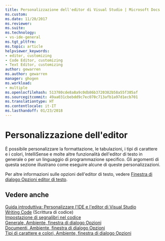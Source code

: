 ```yaml
---
title: Personalizzazione dell'editor di Visual Studio | Microsoft Docs
ms.custom: 
ms.date: 11/20/2017
ms.reviewer: 
ms.suite: 
ms.technology:
- vs-ide-general
ms.tgt_pltfrm: 
ms.topic: article
helpviewer_keywords:
- editor, customizing
- Code Editor, customizing
- Text Editor, customizing
author: gewarren
ms.author: gewarren
manager: ghogen
ms.workload:
- multiple
ms.openlocfilehash: 513780cde8a8a9c0db86b3720382b58a55f385af
ms.sourcegitcommit: 49aa031cbebdd9c7ec070c713afb1a97d1ecb701
ms.translationtype: HT
ms.contentlocale: it-IT
ms.lasthandoff: 01/23/2018
---
```

# <a name="customizing-the-editor"></a>Personalizzazione dell'editor

È possibile personalizzare la formattazione, le tabulazioni, i tipi di carattere e i colori, IntelliSense e molte altre funzionalità dell'editor di testo in generale o per un linguaggio di programmazione specifico. Gli argomenti di questa sezione illustrano come eseguire alcune di queste personalizzazioni.

Per altre informazioni sulle opzioni dell'editor di testo, vedere [Finestra di dialogo Opzioni editor di testo](../ide/reference/text-editor-options-dialog-box.md).

## <a name="see-also"></a>Vedere anche

[Guida introduttiva: Personalizzare l'IDE e l'editor di Visual Studio](../ide/quickstart-personalize-the-ide.md)  
[Writing Code](../ide/writing-code-in-the-code-and-text-editor.md) (Scrittura di codice)  
[Impostazione di segnalibri nel codice](../ide/setting-bookmarks-in-code.md)  
[Generale, Ambiente, finestra di dialogo Opzioni](../ide/reference/general-environment-options-dialog-box.md)  
[Documenti, Ambiente, finestra di dialogo Opzioni](../ide/reference/documents-environment-options-dialog-box.md)  
[Tipi di carattere e colori, Ambiente, finestra di dialogo Opzioni](../ide/reference/fonts-and-colors-environment-options-dialog-box.md)
